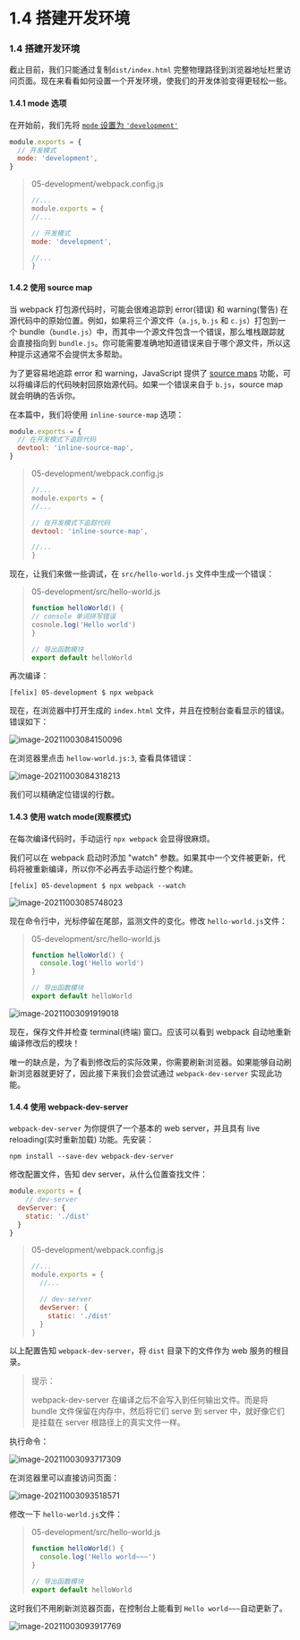 # 1.4 搭建开发环境

### 1.4 搭建开发环境

截止目前，我们只能通过复制`dist/index.html` 完整物理路径到浏览器地址栏里访问页面。现在来看看如何设置一个开发环境，使我们的开发体验变得更轻松一些。

#### 1.4.1 mode 选项

在开始前，我们先将 [`mode` 设置为 `'development'`](https://webpack.docschina.org/configuration/mode/#mode-development)

```js
module.exports = {
  // 开发模式
  mode: 'development',
}
```

> 05-development/webpack.config.js
>
> ```js
> //...
> module.exports = {
> //...
>
> // 开发模式
> mode: 'development',
>
> //...
> }
> ```

#### 1.4.2 使用 source map

当 webpack 打包源代码时，可能会很难追踪到 error(错误) 和 warning(警告) 在源代码中的原始位置。例如，如果将三个源文件（`a.js`, `b.js` 和 `c.js`）打包到一个 bundle（`bundle.js`）中，而其中一个源文件包含一个错误，那么堆栈跟踪就会直接指向到 `bundle.js`。你可能需要准确地知道错误来自于哪个源文件，所以这种提示这通常不会提供太多帮助。

为了更容易地追踪 error 和 warning，JavaScript 提供了 [source maps](http://blog.teamtreehouse.com/introduction-source-maps) 功能，可以将编译后的代码映射回原始源代码。如果一个错误来自于 `b.js`，source map 就会明确的告诉你。

在本篇中，我们将使用 `inline-source-map` 选项：

```js
module.exports = {
  // 在开发模式下追踪代码
  devtool: 'inline-source-map',
}
```

> 05-development/webpack.config.js
>
> ```js
> //...
> module.exports = {
> //...
>
> // 在开发模式下追踪代码
> devtool: 'inline-source-map',
>
> //...
> }
> ```

现在，让我们来做一些调试，在 `src/hello-world.js` 文件中生成一个错误：

> 05-development/src/hello-world.js
>
> ```js
> function helloWorld() {
> // console 单词拼写错误
> cosnole.log('Hello world')
> }
>
> // 导出函数模块
> export default helloWorld
> ```

再次编译：

```shell
[felix] 05-development $ npx webpack
```

现在，在浏览器中打开生成的 `index.html` 文件，并且在控制台查看显示的错误。错误如下：

![image-20211003084150096](D:%5Cphone%5C%E6%96%B0%E7%9A%84%E5%BC%80%E5%A7%8B%5Cgithub%5Cwebpack5%5Cwebpack%E5%AD%A6%E4%B9%A0%E6%8C%87%E5%8D%97%E5%B0%8F%E5%86%8C%E5%AD%90%5Cimages%5Cimg-1.3.2-1.png)

在浏览器里点击 `hellow-world.js:3`, 查看具体错误：

![image-20211003084318213](D:%5Cphone%5C%E6%96%B0%E7%9A%84%E5%BC%80%E5%A7%8B%5Cgithub%5Cwebpack5%5Cwebpack%E5%AD%A6%E4%B9%A0%E6%8C%87%E5%8D%97%E5%B0%8F%E5%86%8C%E5%AD%90%5Cimages%5Cimg-1.3.2-2.png)

我们可以精确定位错误的行数。

#### 1.4.3 使用 watch mode(观察模式)

在每次编译代码时，手动运行 `npx webpack` 会显得很麻烦。

我们可以在 webpack 启动时添加 "watch" 参数。如果其中一个文件被更新，代码将被重新编译，所以你不必再去手动运行整个构建。

```shell
[felix] 05-development $ npx webpack --watch
```

![image-20211003085748023](https://d/phone/%E6%96%B0%E7%9A%84%E5%BC%80%E5%A7%8B/github/webpack5/webpack%E5%AD%A6%E4%B9%A0%E6%8C%87%E5%8D%97%E5%B0%8F%E5%86%8C%E5%AD%90/images/img-1.3.3.png)

现在命令行中，光标停留在尾部，监测文件的变化。修改 `hello-world.js`文件：

> 05-development/src/hello-world.js
>
> ```js
> function helloWorld() {
>   console.log('Hello world')
> }
>
> // 导出函数模块
> export default helloWorld
> ```

![image-20211003091919018](https://d/phone/%E6%96%B0%E7%9A%84%E5%BC%80%E5%A7%8B/github/webpack5/webpack%E5%AD%A6%E4%B9%A0%E6%8C%87%E5%8D%97%E5%B0%8F%E5%86%8C%E5%AD%90/images/img-1.3.3-2.png)

现在，保存文件并检查 terminal(终端) 窗口。应该可以看到 webpack 自动地重新编译修改后的模块！

唯一的缺点是，为了看到修改后的实际效果，你需要刷新浏览器。如果能够自动刷新浏览器就更好了，因此接下来我们会尝试通过 `webpack-dev-server` 实现此功能。

#### 1.4.4 使用 webpack-dev-server

`webpack-dev-server` 为你提供了一个基本的 web server，并且具有 live reloading(实时重新加载) 功能。先安装：

```shell
npm install --save-dev webpack-dev-server
```

修改配置文件，告知 dev server，从什么位置查找文件：

```js
module.exports = {
	// dev-server
  devServer: {
    static: './dist'
  }
}
```

> 05-development/webpack.config.js
>
> ```js
> //...
> module.exports = {
>   //...
>
>   // dev-server
> 	devServer: {
>     static: './dist'
>   }
> }
> ```

以上配置告知 `webpack-dev-server`，将 `dist` 目录下的文件作为 web 服务的根目录。

> 提示：
>
> webpack-dev-server 在编译之后不会写入到任何输出文件。而是将 bundle 文件保留在内存中，然后将它们 serve 到 server 中，就好像它们是挂载在 server 根路径上的真实文件一样。

执行命令：

![image-20211003093717309](https://d/phone/%E6%96%B0%E7%9A%84%E5%BC%80%E5%A7%8B/github/webpack5/webpack%E5%AD%A6%E4%B9%A0%E6%8C%87%E5%8D%97%E5%B0%8F%E5%86%8C%E5%AD%90/images/img-1.3.4-2.png)

在浏览器里可以直接访问页面：

![image-20211003093518571](https://s2.loli.net/2022/02/21/yeAhEJfv5DNIZHC.png)

修改一下 `hello-world.js`文件：

> 05-development/src/hello-world.js
>
> ```js
> function helloWorld() {
>   console.log('Hello world~~~')
> }
>
> // 导出函数模块
> export default helloWorld
> ```

这时我们不用刷新浏览器页面，在控制台上能看到 `Hello world~~~`自动更新了。

![image-20211003093917769](https://d/phone/%E6%96%B0%E7%9A%84%E5%BC%80%E5%A7%8B/github/webpack5/webpack%E5%AD%A6%E4%B9%A0%E6%8C%87%E5%8D%97%E5%B0%8F%E5%86%8C%E5%AD%90/images/img-1.3.4.2.png)

###
